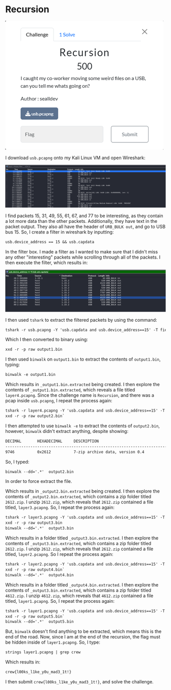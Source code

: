 # Recursion

![](../images/recursion-part-1.png)

I download `usb.pcapng` onto my Kali Linux VM and open Wireshark:

![](../images/wireshark.png)

I find packets 15, 31, 49, 55, 61, 67, and 77 to be interesting, as they contain a lot more data than the other packets. Additionally, they have text in the packet output. They also all have the header of `URB_BULK out`, and go to USB bus 15. So, I create a filter in wireshark by inputting:

```txt
usb.device_address == 15 && usb.capdata
```

In the filter box. I made a filter as I wanted to make sure that I didn't miss any other "interesting" packets while scrolling through all of the packets. I then execute the filter, which results in:

![](../images/recursion-part-2.png)

I then used `tshark` to extract the filtered packets by using the command:

```txt
tshark -r usb.pcapng -Y 'usb.capdata and usb.device_address==15' -T fields -e usb.capdata > raw
```

Which I then converted to binary using:

```txt
xxd -r -p raw output1.bin
```

I then used `binwalk` on `output1.bin` to extract the contents of `output1.bin`, typing:

```txt
binwalk -e output1.bin
```

Which results in `_output1.bin.extracted` being created. I then explore the contents of `_output1.bin.extracted`, which reveals a file titled `layer4.pcapng`. Since the challenge name is `Recursion`, and there was a pcap inside `usb.pcapng`, I repeat the process again:

```txt
tshark -r layer4.pcapng -Y 'usb.capdata and usb.device_address==15' -T fields -e usb.capdata > raw
xxd -r -p raw output2.bin`
```

I then attempted to use `binwalk -e` to extract the contents of `output2.bin`, however, `binwalk` didn't extract anything, despite showing:

```txt
DECIMAL       HEXADECIMAL     DESCRIPTION
--------------------------------------------------------------------------------
9746          0x2612          7-zip archive data, version 0.4
```

So, I typed:
```txt
binwalk --dd='.*'  output2.bin
```

In order to force extract the file. 

Which results in `_output2.bin.extracted` being created. I then explore the contents of `_output2.bin.extracted`, which contains a zip folder titled `2612.zip`. I unzip `2612.zip`, which reveals that `2612.zip` contained a file titled, `layer3.pcapng`. So, I repeat the process again:

```txt
tshark -r layer3.pcapng -Y 'usb.capdata and usb.device_address==15' -T fields -e usb.capdata > raw
xxd -r -p raw output3.bin
binwalk --dd='.*'  output3.bin
```
Which results in a folder titled `_output3.bin.extracted`. I then explore the contents of `_output3.bin.extracted`, which contains a zip folder titled `2612.zip`. I unzip `2612.zip`, which reveals that `2612.zip` contained a file titled, `layer2.pcapng`. So I repeat the process again:

```txt
tshark -r layer2.pcapng -Y 'usb.capdata and usb.device_address==15' -T fields -e usb.capdata > raw
xxd -r -p raw output4.bin`
binwalk --dd='.*'  output4.bin
```

Which results in a folder titled `_output4.bin.extracted`. I then explore the contents of `_output3.bin.extracted`, which contains a zip folder titled `4612.zip`. I unzip `4612.zip`, which reveals that `4612.zip` contained a file titled, `layer1.pcapng`. So, I repeat the process again:

```txt
tshark -r layer1.pcapng -Y 'usb.capdata and usb.device_address==15' -T fields -e usb.capdata > raw
xxd -r -p raw output5.bin`
binwalk --dd='.*'  output5.bin
```

But, `binwalk` doesn't find anything to be extracted, which means this is the end of the road. Now, since I am at the end of the recursion, the flag must be hidden inside of `layer1.pcapng`. So, I type:

```txt
strings layer1.pcapng | grep crew
```
Which results in:

```txt
crew{l00ks_l1ke_y0u_mad3_1t!}
```

I then submit `crew{l00ks_l1ke_y0u_mad3_1t!}`, and solve the challenge.


